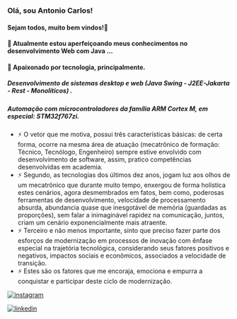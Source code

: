 ### Olá, sou Antonio Carlos!
####    Sejam todos, muito bem vindos!👋

<!--
**alfecjo/alfecjo** is a ✨ _special_ ✨ repository because its `README.md` (this file) appears on your GitHub profile.
https://dev.to/envoy_/150-badges-for-github-pnk
- 🌱 I’m currently learning ...
- 👯 I’m looking to collaborate on ...
- 🤔 I’m looking for help with ...
- 💬 Ask me about ...
- 📫 How to reach me: ...
- 😄 Pronouns: ...
- ⚡ Fun fact: ...
- 📫 alfecjo@hotmail.com
- 📫 alfecjo@gmail.com
- 📫 antonioalmeida@alunos.utfpr.edu.br
-->

#### 🔭 Atualmente estou aperfeiçoando meus conhecimentos no desenvolvimento Web com Java ...



#### 🌱 Apaixonado por tecnologia, principalmente.
#####    Desenvolvimento de sistemas desktop e web (Java Swing - J2EE-Jakarta - Rest - Monolíticos) .
#####    Automação com microcontroladores da família ARM Cortex M, em especial: STM32f767zi. 

- ⚡ O vetor que me motiva, possui três características básicas: de certa forma, ocorre na mesma área de atuação (mecatrônico de formação: Técnico, Tecnólogo, Engenheiro) sempre estive envolvido com desenvolvimento de software, assim, pratico competências desenvolvidas em academia.
- ⚡ Segundo, as tecnologias dos últimos dez anos, jogam luz aos olhos de um mecatrônico que durante muito tempo, enxergou de forma holística estes cenários, agora desmembrados em fatos, bem como, poderosas ferramentas de desenvolvimento, velocidade de processamento absurda, abundancia quase que inesgotável de memória (guardadas as proporções), sem falar a inimaginável rapidez na comunicação, juntos, criam um cenário exponencialmente mais atraente. 
- ⚡ Terceiro e não menos importante, sinto que preciso fazer parte dos esforços de modernização em processos de inovação com ênfase especial na trajetória tecnológica, considerando seus fatores positivos e negativos, impactos sociais e econômicos, associados a velocidade de transição. 
- ⚡ Estes são os fatores que me encoraja, emociona e empurra a conquistar e participar deste ciclo de modernização.

[![instagram](https://img.shields.io/badge/Instagram-E4405F?style=for-the-badge&logo=instagram&logoColor=white)](https://www.instagram.com/invites/contact/?i=6t7s2k4yyafo&utm_content=21w0zon)

[![linkedin](https://img.shields.io/badge/LinkedIn-0077B5?style=for-the-badge&logo=linkedin&logoColor=white)](linkedin.com/in/antonio-almeida-79028910a)
